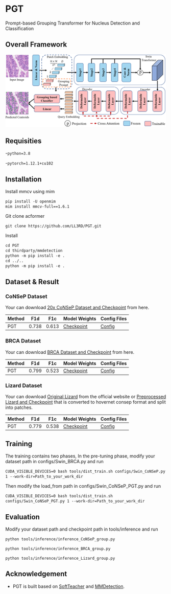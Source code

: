 # PGT
Prompt-based Grouping Transformer for Nucleus Detection and Classification

## Overall Framework
![](./resources/framework.jpg)
## Requisities
-`python=3.8`

-`pytorch=1.12.1+cu102`


## Installation
Install mmcv using mim
```
pip install -U openmim
mim install mmcv-full==1.6.1
```
Git clone acformer
```
git clone https://github.com/LL3RD/PGT.git
```

Install
```
cd PGT
cd thirdparty/mmdetection
python -m pip install -e .
cd ../..
python -m pip install -e .
```

## Dataset & Result

### CoNSeP Dataset
Your can download [20x CoNSeP Dataset and Checkpoint](https://drive.google.com/file/d/1BEjjizMwWHdBLgz5da8LmP1hXXzSVI54/view?usp=sharing) from here.

| Method | F1d   | F1c | Model Weights  | Config Files                           |
| ---- |-------| ----- |----------------|----------------------------------------|
| PGT | 0.738 | 0.613 | [Checkpoint](https://drive.google.com/file/d/1BEjjizMwWHdBLgz5da8LmP1hXXzSVI54/view?usp=sharing) | [Config](./configs/Swin_CoNSeP_PGT.py) |

### BRCA Dataset
Your can download [BRCA Dataset and Checkpoint](https://drive.google.com/file/d/1R6IBHoPKCCeHloog_3E8UVkifHyED2bO/view?usp=sharing) from here.

| Method | F1d   | F1c   | Model Weights | Config Files                         |
|--------|-------|-------|----|--------------------------------------|
| PGT    | 0.799 | 0.523 | [Checkpoint](https://drive.google.com/file/d/1R6IBHoPKCCeHloog_3E8UVkifHyED2bO/view?usp=sharing)| [Config](./configs/Swin_BRCA_PGT.py) |

### Lizard Dataset
Your can download [Original Lizard](https://warwick.ac.uk/fac/cross_fac/tia/data/lizard) from the official website or [Preprocessed Lizard and Checkpoint](https://drive.google.com/file/d/14TFGZxc2eQPya62ITTBad1UdcMTEzJe_/view?usp=sharing) that is converted to hovernet consep format and split into patches.

| Method | F1d   | F1c   | Model Weights  | Config Files                           |
|--------|-------|-------|----------------|----------------------------------------|
| PGT    | 0.779 | 0.538 | [Checkpoint](https://drive.google.com/file/d/14TFGZxc2eQPya62ITTBad1UdcMTEzJe_/view?usp=sharing) | [Config](./configs/Swin_Lizard_PGT.py) |


## Training
The training contains two phases, In the pre-tuning phase, modify your dataset path in configs/Swin_BRCA.py and run
```
CUDA_VISIBLE_DEVICES=0 bash tools/dist_train.sh configs/Swin_CoNSeP.py 1 --work-dir=Path_to_your_work_dir
```
Then modify the load_from path in configs/Swin_CoNSeP_PGT.py and run
```
CUDA_VISIBLE_DEVICES=0 bash tools/dist_train.sh configs/Swin_CoNSeP_PGT.py 1 --work-dir=Path_to_your_work_dir
```

## Evaluation
Modify your dataset path and checkpoint path in tools/inference and run
```
python tools/inference/inference_CoNSeP_group.py
```
```
python tools/inference/inference_BRCA_group.py
```
```
python tools/inference/inference_Lizard_group.py
```



## Acknowledgement
- PGT is built based on [SoftTeacher](https://github.com/microsoft/SoftTeacher) and [MMDetection](https://github.com/open-mmlab/mmdetection).

